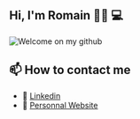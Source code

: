 ## Hi, I'm Romain 🖐🏻 💻
![Welcome on my github](https://user-images.githubusercontent.com/54882222/151084843-ba43b552-7ca3-4793-a10f-5291df114af0.gif)

## 📫 How to contact me
- 📱 <a href="https://www.linkedin.com/in/romain-magana-804b6a1a9">Linkedin</a>
- 💾 <a href="https://magana-romain.fr">Personnal Website</a>
